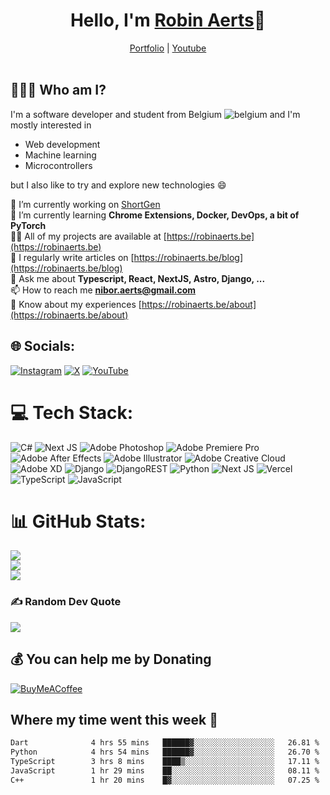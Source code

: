<h1 align="center">Hello, I'm <a href="https://robyte.ga" target="_blank">Robin Aerts</a>🙌</h1>

<div align="center">
  <a target="_blank" href="https://robinaerts.be">Portfolio</a>
  |
  <a target="_blank" href="https://www.youtube.com/@robyte">Youtube</a>
</div>
<br/>

## 🤷🏼‍♂️ Who am I?
I'm a software developer and student from Belgium ![belgium](https://github.com/yammadev/flag-icons/blob/master/png/BE.png) and I'm mostly interested in

- Web development
- Machine learning
- Microcontrollers

 but I also like to try and explore new technologies :smile:
 
🔭 I’m currently working on [ShortGen](https://shortgen.robinaerts.be)<br>🌱 I’m currently learning **Chrome Extensions, Docker, DevOps, a bit of PyTorch**<br>👨‍💻 All of my projects are available at [https://robinaerts.be](https://robinaerts.be)<br>📝 I regularly write articles on [https://robinaerts.be/blog](https://robinaerts.be/blog)<br>💬 Ask me about **Typescript, React, NextJS, Astro, Django, ...**<br>📫 How to reach me **nibor.aerts@gmail.com**<br>📄 Know about my experiences [https://robinaerts.be/about](https://robinaerts.be/about)


## 🌐 Socials:
[![Instagram](https://img.shields.io/badge/Instagram-%23E4405F.svg?logo=Instagram&logoColor=white)](https://instagram.com/_robinaerts) [![X](https://img.shields.io/badge/X-black.svg?logo=X&logoColor=white)](https://x.com/robinaerts0) [![YouTube](https://img.shields.io/badge/YouTube-%23FF0000.svg?logo=YouTube&logoColor=white)](https://youtube.com/@robyte) 

# 💻 Tech Stack:
![C#](https://img.shields.io/badge/c%23-%23239120.svg?style=for-the-badge&logo=csharp&logoColor=white) ![Next JS](https://img.shields.io/badge/Next-black?style=for-the-badge&logo=next.js&logoColor=white) ![Adobe Photoshop](https://img.shields.io/badge/adobe%20photoshop-%2331A8FF.svg?style=for-the-badge&logo=adobe%20photoshop&logoColor=white) ![Adobe Premiere Pro](https://img.shields.io/badge/Adobe%20Premiere%20Pro-9999FF.svg?style=for-the-badge&logo=Adobe%20Premiere%20Pro&logoColor=white) ![Adobe After Effects](https://img.shields.io/badge/Adobe%20After%20Effects-9999FF.svg?style=for-the-badge&logo=Adobe%20After%20Effects&logoColor=white) ![Adobe Illustrator](https://img.shields.io/badge/adobe%20illustrator-%23FF9A00.svg?style=for-the-badge&logo=adobe%20illustrator&logoColor=white) ![Adobe Creative Cloud](https://img.shields.io/badge/Adobe%20Creative%20Cloud-DA1F26.svg?style=for-the-badge&logo=Adobe%20Creative%20Cloud&logoColor=white) ![Adobe XD](https://img.shields.io/badge/Adobe%20XD-470137?style=for-the-badge&logo=Adobe%20XD&logoColor=#FF61F6) ![Django](https://img.shields.io/badge/django-%23092E20.svg?style=for-the-badge&logo=django&logoColor=white) ![DjangoREST](https://img.shields.io/badge/DJANGO-REST-ff1709?style=for-the-badge&logo=django&logoColor=white&color=ff1709&labelColor=gray) ![Python](https://img.shields.io/badge/python-3670A0?style=for-the-badge&logo=python&logoColor=ffdd54) ![Next JS](https://img.shields.io/badge/Next-black?style=for-the-badge&logo=next.js&logoColor=white) ![Vercel](https://img.shields.io/badge/vercel-%23000000.svg?style=for-the-badge&logo=vercel&logoColor=white) ![TypeScript](https://img.shields.io/badge/typescript-%23007ACC.svg?style=for-the-badge&logo=typescript&logoColor=white) ![JavaScript](https://img.shields.io/badge/javascript-%23323330.svg?style=for-the-badge&logo=javascript&logoColor=%23F7DF1E)
# 📊 GitHub Stats:
![](https://github-readme-stats.vercel.app/api?username=robinaerts&theme=dark&hide_border=false&include_all_commits=true&count_private=true)<br/>
![](https://github-readme-streak-stats.herokuapp.com/?user=robinaerts&theme=dark&hide_border=false)<br/>
![](https://github-readme-stats.vercel.app/api/top-langs/?username=robinaerts&theme=dark&hide_border=false&include_all_commits=true&count_private=true&layout=compact)

### ✍️ Random Dev Quote
![](https://quotes-github-readme.vercel.app/api?type=horizontal&theme=dark)

  ## 💰 You can help me by Donating
  [![BuyMeACoffee](https://img.shields.io/badge/Buy%20Me%20a%20Coffee-ffdd00?style=for-the-badge&logo=buy-me-a-coffee&logoColor=black)](https://buymeacoffee.com/robinaerts) 



## Where my time went this week 🦜

<!--START_SECTION:waka-->

```txt
Dart              4 hrs 55 mins   ██████▓░░░░░░░░░░░░░░░░░░   26.81 %
Python            4 hrs 54 mins   ██████▓░░░░░░░░░░░░░░░░░░   26.70 %
TypeScript        3 hrs 8 mins    ████▒░░░░░░░░░░░░░░░░░░░░   17.11 %
JavaScript        1 hr 29 mins    ██░░░░░░░░░░░░░░░░░░░░░░░   08.11 %
C++               1 hr 20 mins    █▓░░░░░░░░░░░░░░░░░░░░░░░   07.25 %
```

<!--END_SECTION:waka-->
